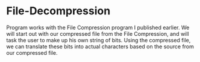 # File-Decompression

Program works with the File Compression program I published earlier. We will start out with our compressed file from the File Compression, and will task the user to make 
up his own string of bits. Using the compressed file, we can translate these bits into actual characters based on the source from our compressed file.
